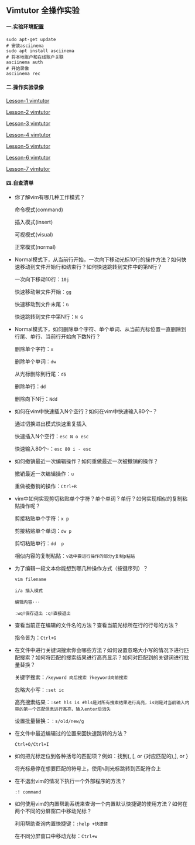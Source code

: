 ## Vimtutor 全操作实验

#### 一.实验环境配置

```
sudo apt-get update
# 安装asciinema
sudo apt install asciinema
# 将本地账户和在线账户关联
asciinema auth
# 开始录像
asciinema rec
```

#### 二.操作实验录像

[Lesson-1 vimtutor](https://asciinema.org/a/xUrIyG2Fg3G7Pf3g7z08jkRVt)

[Lesson-2 vimtutor](https://asciinema.org/a/c1fFo6DXXsQXjxQ3SepPgJ2KY)

[Lesson-3 vimtutor](https://asciinema.org/a/YuuwLWJu74SeqqbKSNUAS9Z8H)

[Lesson-4 vimtutor](https://asciinema.org/a/yc2ITz6lEj6uTP1D3N0fyIcPC)

[Lesson-5 vimtutor](https://asciinema.org/a/qAehoyaB2q9r5eKUyIbCCtaqY)

[Lesson-6 vimtutor](https://asciinema.org/a/tGfQwGCIkmEhYtgIaUCPVQaUH)

[Lesson-7 vimtutor](https://asciinema.org/a/r8f6UIYk3twv8BlwfQFU5GiSN)

#### 四.自查清单

- 你了解vim有哪几种工作模式？

  命令模式(command)

  插入模式(insert)

  可视模式(visual)

  正常模式(normal)

- Normal模式下，从当前行开始，一次向下移动光标10行的操作方法？如何快速移动到文件开始行和结束行？如何快速跳转到文件中的第N行？

  一次向下移动10行：```10j```

  快速移动带文件开始：```gg```

  快速移动到文件末尾：```G```

  快速跳转到文件中第N行：```N G```

- Normal模式下，如何删除单个字符、单个单词、从当前光标位置一直删除到行尾、单行、当前行开始向下数N行？

  删除单个字符：```x```

  删除单个单词：```dw```

  从光标删除到行尾：```d$```

  删除单行：```dd```

  删除向下N行：```Ndd```

- 如何在vim中快速插入N个空行？如何在vim中快速输入80个-？

  通过切换进出模式快速重复插入

  快速插入N个空行：```esc N o esc```

  快速输入80个-：```esc 80 i - esc```

- 如何撤销最近一次编辑操作？如何重做最近一次被撤销的操作？

  撤销最近一次编辑操作：```u```

  重做被撤销的操作：```Ctrl+R```

- vim中如何实现剪切粘贴单个字符？单个单词？单行？如何实现相似的复制粘贴操作呢？

  剪接粘贴单个字符：```x p```

  剪接粘贴单个单词：```dw p```

  剪切粘贴单行：```dd  p```

  相似内容的复制粘贴：```v选中要进行操作的部分y复制p粘贴```

- 为了编辑一段文本你能想到哪几种操作方式（按键序列）？

  ```vim filename```

  ```i/a 插入模式```

  ```编辑内容···```

  ```:wq!保存退出 :q!直接退出```

- 查看当前正在编辑的文件名的方法？查看当前光标所在行的行号的方法？

  指令皆为：```Ctrl+G```

- 在文件中进行关键词搜索你会哪些方法？如何设置忽略大小写的情况下进行匹配搜索？如何将匹配的搜索结果进行高亮显示？如何对匹配到的关键词进行批量替换？

  关键字搜索：```/keyword 向后搜索 ?keyword向前搜索```

  忽略大小写：```:set ic```

  高亮搜索结果：```:set hls is #hls是对所有搜索结果进行高亮，is则是对当前输入内容的第一个匹配信息进行高亮，输入enter后消失```

  设置批量替换：```：s/old/new/g```

- 在文件中最近编辑过的位置来回快速跳转的方法？

  ```Ctrl+O/Ctrl+I```

- 如何把光标定位到各种括号的匹配项？例如：找到(, [, or {对应匹配的),], or }

  将光标悬停在想要匹配的符号上，使用```%```则光标跳转到匹配符合上

- 在不退出vim的情况下执行一个外部程序的方法？

  ```:! command```

- 如何使用vim的内置帮助系统来查询一个内置默认快捷键的使用方法？如何在两个不同的分屏窗口中移动光标？

  利用帮助查询内置快捷键：```:help +快捷键```

  在不同分屏窗口中移动光标：```Ctrl+w```